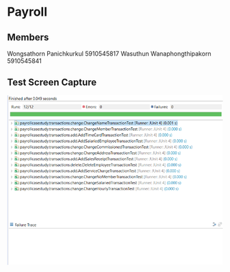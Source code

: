 # Payroll

## Members

Wongsathorn Panichkurkul 5910545817
Wasuthun Wanaphongthipakorn 5910545841

## Test Screen Capture

![alt text](https://github.com/kakmond/payroll/blob/master/screen%20captures/Capture.PNG?raw=true)

